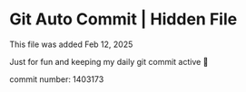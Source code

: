 # Git Auto Commit | Hidden File

This file was added Feb 12, 2025

Just for fun and keeping my daily git commit active 🤪

commit number: 1403173
